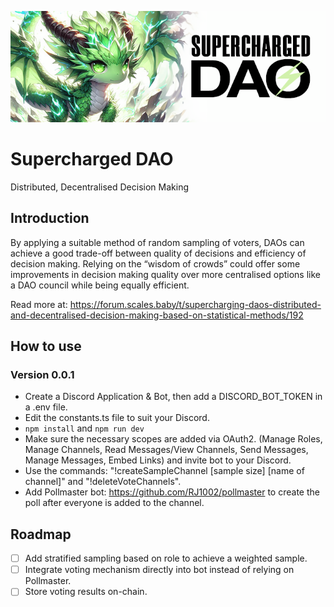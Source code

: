![alt text](/public/supercharged-dao-3.png)

# Supercharged DAO

Distributed, Decentralised Decision Making

## Introduction

By applying a suitable method of random sampling of voters, DAOs can achieve a good trade-off between quality of decisions and efficiency of decision making. Relying on the “wisdom of crowds” could offer some improvements in decision making quality over more centralised options like a DAO council while being equally efficient.

Read more at: https://forum.scales.baby/t/supercharging-daos-distributed-and-decentralised-decision-making-based-on-statistical-methods/192

## How to use

### Version 0.0.1

- Create a Discord Application & Bot, then add a DISCORD_BOT_TOKEN in a .env file.
- Edit the constants.ts file to suit your Discord.
- `npm install` and `npm run dev`
- Make sure the necessary scopes are added via OAuth2. (Manage Roles, Manage Channels, Read Messages/View Channels, Send Messages, Manage Messages, Embed Links) and invite bot to your Discord.
- Use the commands: "!createSampleChannel [sample size] [name of channel]" and "!deleteVoteChannels".
- Add Pollmaster bot: https://github.com/RJ1002/pollmaster to create the poll after everyone is added to the channel.

## Roadmap

- [ ] Add stratified sampling based on role to achieve a weighted sample.
- [ ] Integrate voting mechanism directly into bot instead of relying on Pollmaster.
- [ ] Store voting results on-chain.
